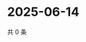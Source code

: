 # 2025-06-14

共 0 条

<!-- BEGIN ZHIHUVIDEO -->
<!-- 最后更新时间 Sat Jun 14 2025 07:12:08 GMT+0800 (China Standard Time) -->

<!-- END ZHIHUVIDEO -->

